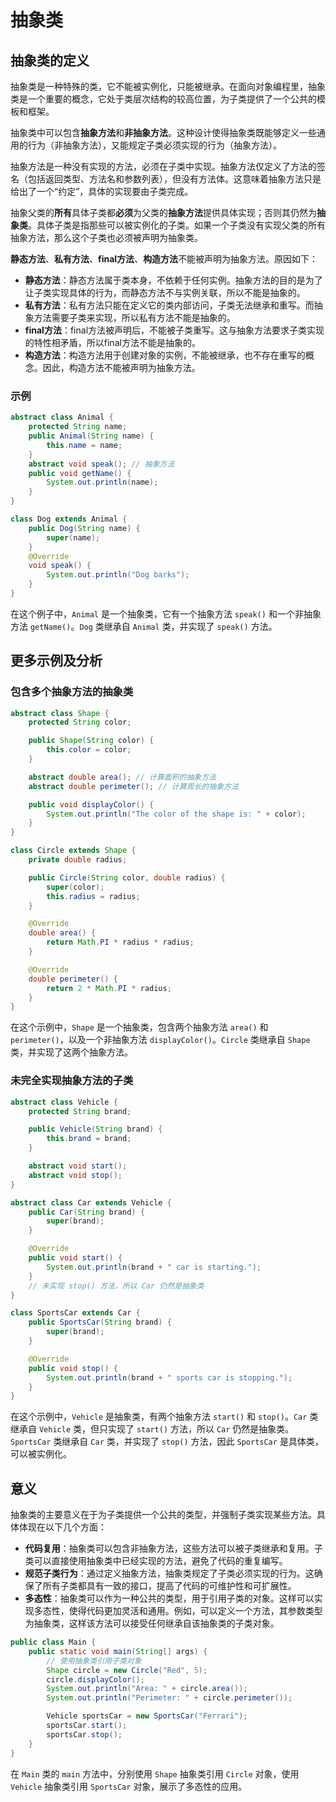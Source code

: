# 抽象类

## 抽象类的定义

抽象类是一种特殊的类，它不能被实例化，只能被继承。在面向对象编程里，抽象类是一个重要的概念，它处于类层次结构的较高位置，为子类提供了一个公共的模板和框架。

抽象类中可以包含**抽象方法**和**非抽象方法**。这种设计使得抽象类既能够定义一些通用的行为（非抽象方法），又能规定子类必须实现的行为（抽象方法）。

抽象方法是一种没有实现的方法，必须在子类中实现。抽象方法仅定义了方法的签名（包括返回类型、方法名和参数列表），但没有方法体。这意味着抽象方法只是给出了一个“约定”，具体的实现要由子类完成。

抽象父类的**所有**具体子类都**必须**为父类的**抽象方法**提供具体实现；否则其仍然为**抽象类**。具体子类是指那些可以被实例化的子类。如果一个子类没有实现父类的所有抽象方法，那么这个子类也必须被声明为抽象类。

**静态方法**、**私有方法**、**final方法**、**构造方法**不能被声明为抽象方法。原因如下：
- **静态方法**：静态方法属于类本身，不依赖于任何实例。抽象方法的目的是为了让子类实现具体的行为，而静态方法不与实例关联，所以不能是抽象的。
- **私有方法**：私有方法只能在定义它的类内部访问，子类无法继承和重写。而抽象方法需要子类来实现，所以私有方法不能是抽象的。
- **final方法**：final方法被声明后，不能被子类重写。这与抽象方法要求子类实现的特性相矛盾，所以final方法不能是抽象的。
- **构造方法**：构造方法用于创建对象的实例，不能被继承，也不存在重写的概念。因此，构造方法不能被声明为抽象方法。

### 示例
```java
abstract class Animal {
    protected String name;
    public Animal(String name) {
        this.name = name;
    }
    abstract void speak(); // 抽象方法
    public void getName() {
        System.out.println(name);
    }
}

class Dog extends Animal {
    public Dog(String name) {
        super(name);
    }
    @Override
    void speak() {
        System.out.println("Dog barks");
    }
}
```
在这个例子中，`Animal` 是一个抽象类，它有一个抽象方法 `speak()` 和一个非抽象方法 `getName()`。`Dog` 类继承自 `Animal` 类，并实现了 `speak()` 方法。

## 更多示例及分析

### 包含多个抽象方法的抽象类
```java
abstract class Shape {
    protected String color;

    public Shape(String color) {
        this.color = color;
    }

    abstract double area(); // 计算面积的抽象方法
    abstract double perimeter(); // 计算周长的抽象方法

    public void displayColor() {
        System.out.println("The color of the shape is: " + color);
    }
}

class Circle extends Shape {
    private double radius;

    public Circle(String color, double radius) {
        super(color);
        this.radius = radius;
    }

    @Override
    double area() {
        return Math.PI * radius * radius;
    }

    @Override
    double perimeter() {
        return 2 * Math.PI * radius;
    }
}
```
在这个示例中，`Shape` 是一个抽象类，包含两个抽象方法 `area()` 和 `perimeter()`，以及一个非抽象方法 `displayColor()`。`Circle` 类继承自 `Shape` 类，并实现了这两个抽象方法。

### 未完全实现抽象方法的子类
```java
abstract class Vehicle {
    protected String brand;

    public Vehicle(String brand) {
        this.brand = brand;
    }

    abstract void start();
    abstract void stop();
}

abstract class Car extends Vehicle {
    public Car(String brand) {
        super(brand);
    }

    @Override
    public void start() {
        System.out.println(brand + " car is starting.");
    }
    // 未实现 stop() 方法，所以 Car 仍然是抽象类
}

class SportsCar extends Car {
    public SportsCar(String brand) {
        super(brand);
    }

    @Override
    public void stop() {
        System.out.println(brand + " sports car is stopping.");
    }
}
```
在这个示例中，`Vehicle` 是抽象类，有两个抽象方法 `start()` 和 `stop()`。`Car` 类继承自 `Vehicle` 类，但只实现了 `start()` 方法，所以 `Car` 仍然是抽象类。`SportsCar` 类继承自 `Car` 类，并实现了 `stop()` 方法，因此 `SportsCar` 是具体类，可以被实例化。

## 意义

抽象类的主要意义在于为子类提供一个公共的类型，并强制子类实现某些方法。具体体现在以下几个方面：
- **代码复用**：抽象类可以包含非抽象方法，这些方法可以被子类继承和复用。子类可以直接使用抽象类中已经实现的方法，避免了代码的重复编写。
- **规范子类行为**：通过定义抽象方法，抽象类规定了子类必须实现的行为。这确保了所有子类都具有一致的接口，提高了代码的可维护性和可扩展性。
- **多态性**：抽象类可以作为一种公共的类型，用于引用子类的对象。这样可以实现多态性，使得代码更加灵活和通用。例如，可以定义一个方法，其参数类型为抽象类，这样该方法可以接受任何继承自该抽象类的子类对象。

```java
public class Main {
    public static void main(String[] args) {
        // 使用抽象类引用子类对象
        Shape circle = new Circle("Red", 5);
        circle.displayColor();
        System.out.println("Area: " + circle.area());
        System.out.println("Perimeter: " + circle.perimeter());

        Vehicle sportsCar = new SportsCar("Ferrari");
        sportsCar.start();
        sportsCar.stop();
    }
}
```
在 `Main` 类的 `main` 方法中，分别使用 `Shape` 抽象类引用 `Circle` 对象，使用 `Vehicle` 抽象类引用 `SportsCar` 对象，展示了多态性的应用。 
